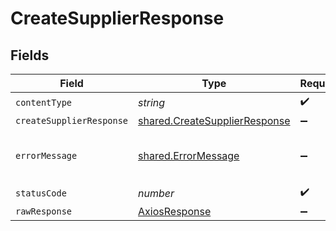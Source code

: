 # CreateSupplierResponse


## Fields

| Field                                                                          | Type                                                                           | Required                                                                       | Description                                                                    |
| ------------------------------------------------------------------------------ | ------------------------------------------------------------------------------ | ------------------------------------------------------------------------------ | ------------------------------------------------------------------------------ |
| `contentType`                                                                  | *string*                                                                       | :heavy_check_mark:                                                             | N/A                                                                            |
| `createSupplierResponse`                                                       | [shared.CreateSupplierResponse](../../models/shared/createsupplierresponse.md) | :heavy_minus_sign:                                                             | Success                                                                        |
| `errorMessage`                                                                 | [shared.ErrorMessage](../../models/shared/errormessage.md)                     | :heavy_minus_sign:                                                             | The request made is not valid.                                                 |
| `statusCode`                                                                   | *number*                                                                       | :heavy_check_mark:                                                             | N/A                                                                            |
| `rawResponse`                                                                  | [AxiosResponse](https://axios-http.com/docs/res_schema)                        | :heavy_minus_sign:                                                             | N/A                                                                            |